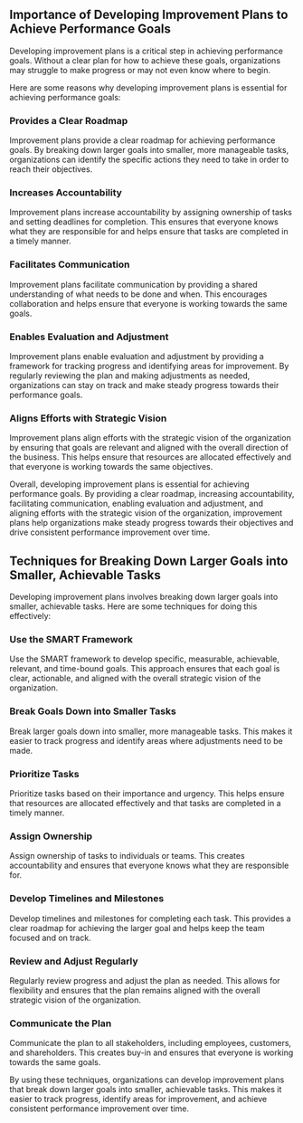 
Importance of Developing Improvement Plans to Achieve Performance Goals
-----------------------------------------------------------------------

Developing improvement plans is a critical step in achieving performance goals. Without a clear plan for how to achieve these goals, organizations may struggle to make progress or may not even know where to begin.

Here are some reasons why developing improvement plans is essential for achieving performance goals:

### Provides a Clear Roadmap

Improvement plans provide a clear roadmap for achieving performance goals. By breaking down larger goals into smaller, more manageable tasks, organizations can identify the specific actions they need to take in order to reach their objectives.

### Increases Accountability

Improvement plans increase accountability by assigning ownership of tasks and setting deadlines for completion. This ensures that everyone knows what they are responsible for and helps ensure that tasks are completed in a timely manner.

### Facilitates Communication

Improvement plans facilitate communication by providing a shared understanding of what needs to be done and when. This encourages collaboration and helps ensure that everyone is working towards the same goals.

### Enables Evaluation and Adjustment

Improvement plans enable evaluation and adjustment by providing a framework for tracking progress and identifying areas for improvement. By regularly reviewing the plan and making adjustments as needed, organizations can stay on track and make steady progress towards their performance goals.

### Aligns Efforts with Strategic Vision

Improvement plans align efforts with the strategic vision of the organization by ensuring that goals are relevant and aligned with the overall direction of the business. This helps ensure that resources are allocated effectively and that everyone is working towards the same objectives.

Overall, developing improvement plans is essential for achieving performance goals. By providing a clear roadmap, increasing accountability, facilitating communication, enabling evaluation and adjustment, and aligning efforts with the strategic vision of the organization, improvement plans help organizations make steady progress towards their objectives and drive consistent performance improvement over time.

Techniques for Breaking Down Larger Goals into Smaller, Achievable Tasks
------------------------------------------------------------------------

Developing improvement plans involves breaking down larger goals into smaller, achievable tasks. Here are some techniques for doing this effectively:

### Use the SMART Framework

Use the SMART framework to develop specific, measurable, achievable, relevant, and time-bound goals. This approach ensures that each goal is clear, actionable, and aligned with the overall strategic vision of the organization.

### Break Goals Down into Smaller Tasks

Break larger goals down into smaller, more manageable tasks. This makes it easier to track progress and identify areas where adjustments need to be made.

### Prioritize Tasks

Prioritize tasks based on their importance and urgency. This helps ensure that resources are allocated effectively and that tasks are completed in a timely manner.

### Assign Ownership

Assign ownership of tasks to individuals or teams. This creates accountability and ensures that everyone knows what they are responsible for.

### Develop Timelines and Milestones

Develop timelines and milestones for completing each task. This provides a clear roadmap for achieving the larger goal and helps keep the team focused and on track.

### Review and Adjust Regularly

Regularly review progress and adjust the plan as needed. This allows for flexibility and ensures that the plan remains aligned with the overall strategic vision of the organization.

### Communicate the Plan

Communicate the plan to all stakeholders, including employees, customers, and shareholders. This creates buy-in and ensures that everyone is working towards the same goals.

By using these techniques, organizations can develop improvement plans that break down larger goals into smaller, achievable tasks. This makes it easier to track progress, identify areas for improvement, and achieve consistent performance improvement over time.
